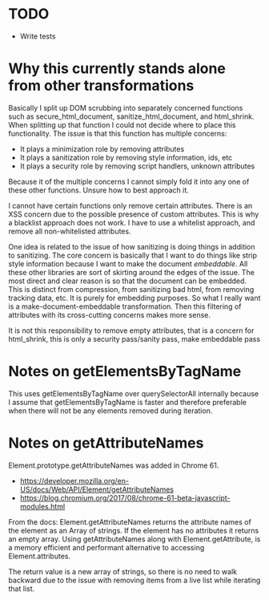 
# TODO

* Write tests

# Why this currently stands alone from other transformations

Basically I split up DOM scrubbing into separately concerned functions
such as secure_html_document, sanitize_html_document,
and html_shrink. When splitting up that function I could not decide
where to place this functionality. The issue is that this function has multiple
concerns:

* It plays a minimization role by removing attributes
* It plays a sanitization role by removing style information, ids, etc
* It plays a security role by removing script handlers, unknown attributes

Because it of the multiple concerns I cannot simply fold it into any one of
these other functions. Unsure how to best approach it.

I cannot have certain functions only remove certain attributes. There is an
XSS concern due to the possible presence of custom attributes. This is why
a blacklist approach does not work. I have to use a whitelist approach, and
remove all non-whitelisted attributes.

One idea is related to the issue of how sanitizing is doing things in addition
to sanitizing. The core concern is basically that I want to do things like
strip style information because I want to make the document *embeddable*. All
these other libraries are sort of skirting around the edges of the issue. The
most direct and clear reason is so that the document can be embedded. This is
distinct from compression, from sanitizing bad html, from removing tracking
data, etc. It is purely for embedding purposes. So what I really want is a
make-document-embeddable transformation. Then this filtering of attributes with
its cross-cutting concerns makes more sense.

It is not this responsibility to remove empty attributes, that is a
concern for html_shrink, this is only a security pass/sanity pass,
make embeddable pass

# Notes on getElementsByTagName

This uses getElementsByTagName over querySelectorAll internally because I
assume that getElementsByTagName is faster and therefore preferable when there
will not be any elements removed during iteration.

# Notes on getAttributeNames

Element.prototype.getAttributeNames was added in Chrome 61.

* https://developer.mozilla.org/en-US/docs/Web/API/Element/getAttributeNames
* https://blog.chromium.org/2017/08/chrome-61-beta-javascript-modules.html

From the docs: Element.getAttributeNames returns the attribute names of the
element as an Array of strings. If the element has no attributes it returns
an empty array. Using getAttributeNames along with Element.getAttribute, is a
memory efficient and performant alternative to accessing Element.attributes.

The return value is a new array of strings, so there is no need to walk backward
due to the issue with removing items from a live list while iterating that list.
